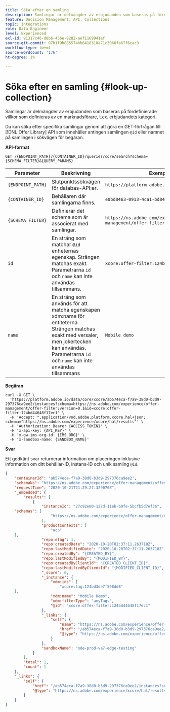 ```yaml
---
title: Söka efter en samling
description: Samlingar är delmängder av erbjudanden som baseras på fördefinierade villkor som definieras av en marknadsförare, t.ex. erbjudandets kategori.
feature: Decision Management, API, Collections
topic: Integrations
role: Data Engineer
level: Experienced
exl-id: 91317c46-d8b6-456e-8282-aef1169941af
source-git-commit: 07b1f9b885574bb6418310a71c3060fa67f6cac3
workflow-type: tm+mt
source-wordcount: '176'
ht-degree: 1%

---
```


# Söka efter en samling {#look-up-collection}

Samlingar är delmängder av erbjudanden som baseras på fördefinierade villkor som definieras av en marknadsförare, t.ex. erbjudandets kategori.

Du kan söka efter specifika samlingar genom att göra en GET-förfrågan till [!DNL Offer Library] API som innehåller antingen samlingen `@id` eller namnet på samlingen i sökvägen för begäran.

**API-format**

```http
GET /{ENDPOINT_PATH}/{CONTAINER_ID}/queries/core/search?schema={SCHEMA_FILTER}&{QUERY_PARAMS}
```

| Parameter | Beskrivning | Exempel |
| --------- | ----------- | ------- |
| `{ENDPOINT_PATH}` | Slutpunktssökvägen för databas-API:er. | `https://platform.adobe.io/data/core/xcore/` |
| `{CONTAINER_ID}` | Behållaren där samlingarna finns. | `e0bd8463-0913-4ca1-bd84-6309134ca1f6` |
| `{SCHEMA_FILTER}` | Definierar det schema som är associerat med samlingar. | `https://ns.adobe.com/experience/offer-management/offer-filter;version=0.1` |
| `id` | En sträng som matchar `@id` enheternas egenskap. Strängen matchas exakt. Parametrarna `id` och `name` kan inte användas tillsammans. | `xcore:offer-filter:124bd44648f17ec1` |
| `name` | En sträng som används för att matcha egenskapen xdm:name för entiteterna. Strängen matchas exakt med versaler, men jokertecken kan användas. Parametrarna `id` och `name` kan inte användas tillsammans | `Mobile demo` |

**Begäran**

```shell
curl -X GET \
  'https://platform.adobe.io/data/core/xcore/ab574eca-f7a9-38d0-b3d9-297376ca9ee2/instances?schema=https://ns.adobe.com/experience/offer-management/offer-filter;version=0.1&id=xcore:offer-filter:124bd44648f17ec1' \
  -H 'Accept: *,application/vnd.adobe.platform.xcore.hal+json; schema="https://ns.adobe.com/experience/xcore/hal/results"' \
  -H 'Authorization: Bearer {ACCESS_TOKEN}' \
  -H 'x-api-key: {API_KEY}' \
  -H 'x-gw-ims-org-id: {IMS_ORG}' \
  -H 'x-sandbox-name: {SANDBOX_NAME}'
```

**Svar**

Ett godkänt svar returnerar information om placeringen inklusive information om ditt behållar-ID, instans-ID och unik samling `@id`.

```json
{
    "containerId": "ab574eca-f7a9-38d0-b3d9-297376ca9ee2",
    "schemaNs": "https://ns.adobe.com/experience/offer-management/offer-filter;version=0.1",
    "requestTime": "2020-10-21T21:29:27.329070Z",
    "_embedded": {
        "results": [
            {
                "instanceId": "27c92e00-127d-11eb-b9fe-5bcfb5d7ef36",
    "schemas": [
                    "https://ns.adobe.com/experience/offer-management/offer-filter;version=0.3"
                ],
                "productContexts": [
                    "acp"
    ],
                "repo:etag": 1,
                "repo:createdDate": "2020-10-20T02:37:11.263718Z",
                "repo:lastModifiedDate": "2020-10-20T02:37:11.263718Z",
                "repo:createdBy": "{CREATED_BY}",
                "repo:lastModifiedBy": "{MODIFIED_BY}",
                "repo:createdByClientId": "{CREATED_CLIENT_ID}",
                "repo:lastModifiedByClientId": "{MODIFIED_CLIENT_ID}",
                "_score": 0,
                "_instance": {
                    "xdm:ids": [
                        "xcore:tag:124bd3de7f598dd8"
    ],
                    "xdm:name": "Mobile Demo",
                    "xdm:filterType": "anyTags",
                    "@id": "xcore:offer-filter:124bd44648f17ec1"
                },
                "_links": {
                    "self": {
                        "name": "https://ns.adobe.com/experience/offer-management/offer-filter;version=0.3#27c92e00-127d-11eb-b9fe-5bcfb5d7ef36",
                        "href": "/ab574eca-f7a9-38d0-b3d9-297376ca9ee2/instances/27c92e00-127d-11eb-b9fe-5bcfb5d7ef36",
                        "@type": "https://ns.adobe.com/experience/offer-management/offer-filter;version=0.3"
                    }
                },
                "sandboxName": "ode-prod-va7-edge-testing"
            }
        ],
        "total": 1,
        "count": 1
    },
    "_links": {
        "self": {
            "href": "/ab574eca-f7a9-38d0-b3d9-297376ca9ee2/instances?schema=https://ns.adobe.com/experience/offer-management/offer-filter;version=0.1&id=xcore:offer-filter:124bd44648f17ec1",
            "@type": "https://ns.adobe.com/experience/xcore/hal/results"
        }
    }
}
```
